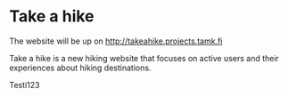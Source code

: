 # Take a hike

The website will be up on http://takeahike.projects.tamk.fi

Take a hike is a new hiking website that focuses on active users and their experiences about hiking destinations.

Testi123